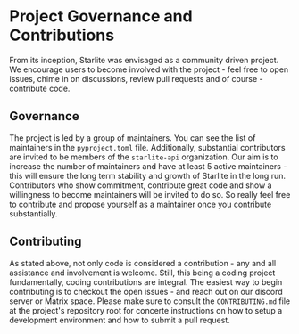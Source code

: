 # Project Governance and Contributions

From its inception, Starlite was envisaged as a community driven project. We encourage users to become involved with the
project - feel free to open issues, chime in on discussions, review pull requests and of course - contribute code.

## Governance

The project is led by a group of maintainers. You can see the list of maintainers in the `pyproject.toml` file.
Additionally, substantial contributors are invited to be members of the `starlite-api` organization. Our aim is to
increase the number of maintainers and have at least 5 active maintainers - this will ensure the long term stability and
growth of Starlite in the long run. Contributors who show commitment, contribute great code and show a willingness to
become maintainers will be invited to do so. So really feel free to contribute and propose yourself as a maintainer once
you contribute substantially.

## Contributing

As stated above, not only code is considered a contribution - any and all assistance and involvement is welcome. Still,
this being a coding project fundamentally, coding contributions are integral. The easiest way to begin contributing is
to checkout the open issues - and reach out on our discord server or Matrix space. Please make sure to consult the `CONTRIBUTING.md`
file at the project's repository root for concerte instructions on how to setup a development environment and how to
submit a pull request.
